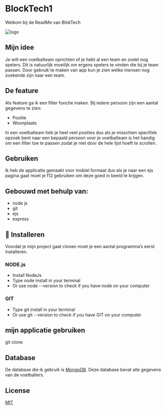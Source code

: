 # BlockTech1

Welkom bij de ReadMe van BlokTech

![logo](https://user-images.githubusercontent.com/62010539/225015949-e18c0002-4816-4f25-91b5-1c5142f42faf.png)


## Mijn idee

Je wilt een voetbalteam oprichten of je hebt al een team en zoekt nog spelers. Dit is natuurlijk moeilijk om ergens spelers te vinden die bij je team passen. Door gebruik te maken van app kun je zien welke mensen nog zoekende zijn naar een team.

## De feature

Als feature ga ik een filter functie maken. Bij iedere persoon zijn een aantal gegevens te zien:

- Positie
- Woonplaats

In een voetbalteam heb je heel veel posities dus als je misschien specifiek opzoek bent naar een bepaald persoon voor je voetbalteam is het handig om een filter toe te passen zodat je niet door de hele lijst hoeft te scrollen.

## Gebruiken

Ik heb de applicatie gemaakt voor mobiel formaat dus als je naar een ejs pagina gaat moet je f12 gebruiken om deze goed in beeld te krijgen.

## Gebouwd met behulp van:
- node js
- git
- ejs
- express

## 🔨 Installeren
Voordat je mijn project gaat clonen moet je een aantal programma’s eerst installeren.

### NODE.js
- Install NodeJs
- Type node install in your terminal
- Or use node --version to check if you have node on your computer

### GIT
- Type git install in your terminal
- Or use git --version to check if you have GIT on your computer


## mijn applicatie gebruiken

git clone

## Database

De database die ik gebruik is [MongoDB](https://www.mongodb.com/). Deze database bevat alle gegevens van de voetballers.

## License
[MIT](https://github.com/Bart-Spons/BlokTech1/blob/main/LICENSE)
